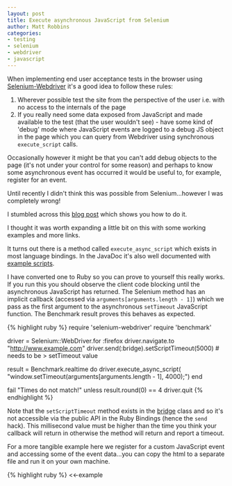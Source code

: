 ```yaml
---
layout: post
title: Execute asynchronous JavaScript from Selenium
author: Matt Robbins
categories:
- testing
- selenium
- webdriver
- javascript
---
```


When implementing end user acceptance tests in the browser using [Selenium-Webdriver](https://code.google.com/p/selenium) it's a good idea to follow these rules:

1. Wherever possible test the site from the perspective of the user i.e. with no access to the internals of the page
2. If you really need some data exposed from JavaScript and made available to the test (that the user wouldn't see) - have some kind of 'debug' mode where JavaScript events are logged to a debug JS object in the page which you can query from Webdriver using synchronous `execute_script` calls.

Occasionally however it might be that you can't add debug objects to the page (it's not under your control for some reason) and perhaps to know some asynchronous event has occurred it would be useful to, for example, register for an event.

Until recently I didn't think this was possible from Selenium...however I was completely wrong!

I stumbled across this [blog post](http://blog.jthoenes.net/2013/08/16/waiting-for-a-javascript-event-with-seleniumcapybara/) which shows you how to do it.

I thought it was worth expanding a little bit on this with some working examples and more links.

It turns out there is a method called `execute_async_script` which exists in most language bindings.  In the JavaDoc it's also well documented with [example scripts](http://selenium.googlecode.com/git/docs/api/java/org/openqa/selenium/JavascriptExecutor.html).

I have converted one to Ruby so you can prove to yourself this really works. If you run this you should observe the client code blocking until the asynchronous JavaScript has returned.  The Selenium method has an implicit callback (accessed via `arguments[arguments.length - 1]`) which we pass as the first argument to the asynchronous `setTimeout` JavaScript function. The Benchmark result proves this behaves as expected.

{% highlight ruby %}
require 'selenium-webdriver'
require 'benchmark'

driver = Selenium::WebDriver.for :firefox
driver.navigate.to "http://www.example.com"
driver.send(:bridge).setScriptTimeout(5000) # needs to be > setTimeout value

result = Benchmark.realtime do
  driver.execute_async_script( "window.setTimeout(arguments[arguments.length - 1], 4000);")
end

fail "Times do not match!" unless result.round(0) == 4
driver.quit
{% endhighlight %}

Note that the `setScriptTimeout` method exists in the [bridge](https://github.com/SeleniumHQ/selenium/blob/master/rb/lib/selenium/webdriver/remote/bridge.rb#L144) class and so it's not accessible via the public API in the Ruby Bindings (hence the `send` hack). This millisecond value must be higher than the time you think your callback will return in otherwise the method will return and report a timeout.

For a more tangible example here we register for a custom JavaScript event and accessing some of the event data...you can copy the html to a separate file and run it on your own machine.

{% highlight ruby %}
<<-example
<html>
  <head>
    <style>
      #green-box {
        height: 50px;
        width: 50px;
        background-color: green;
      }
    </style>
    <script>
      window.onload = function() {

        greenBox = document.getElementById('green-box');

        var myEvent = new CustomEvent("green-box-click", {
          detail: {
            username: "matt",
          },
          bubbles: true
        });

        window.addEventListener("green-box-click", function(e) {
          document.getElementById('status').textContent = 'clicked by:' + e.detail['username'];
        })

        greenBox.onclick = function() {
          greenBox.dispatchEvent(myEvent);
        }
      }
    </script>
  </head>
  <body>
    <div id='green-box'><span id='status'>click me</span></div>
  </body>
</html>
example

require 'selenium-webdriver'

driver = Selenium::WebDriver.for :firefox
driver.navigate.to "file:///home/matt/workspace/selenium-debug/test.html"

driver.send(:bridge).setScriptTimeout(5000)

puts driver.execute_async_script(
  "var callback = arguments[arguments.length - 1];
    window.addEventListener('green-box-click', function(e) {callback(e.detail['username'])});"
)

driver.quit
{% endhighlight %}

As Johannes points out in his [blog post](http://blog.jthoenes.net/2013/08/16/waiting-for-a-javascript-event-with-seleniumcapybara/) in running such code you have the potential to affect the behaviour of the page under test. Double check that the page functions as expected after your code has executed and be aware of issues such as an event not bubbling correctly up the DOM.

Hopefully this has given some more insight into executing asynchronous JavaScript from Selenium, certainly not something you would want to do unless you really had to but worth knowing about.
